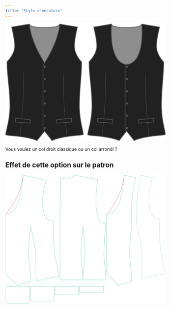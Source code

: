 ```yaml
---
title: "Style d'encolure"
---
```


![Style devant](frontstyle.svg)

Vous voulez un col droit classique ou un col arrondi ?

## Effet de cette option sur le patron

![Cette image montre l'effet de cette option en superposant plusieurs variantes qui ont une valeur différente pour cette option](wahid_frontstyle_sample.svg "Effet de cette option sur le modèle")
